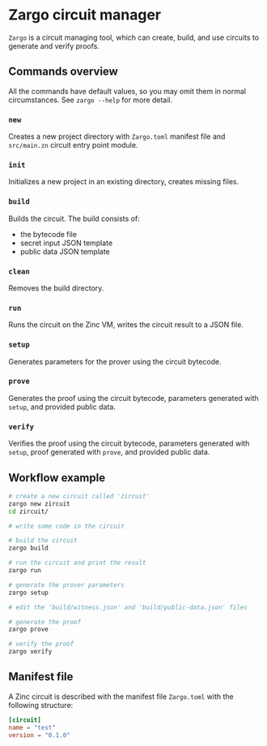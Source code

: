 # Zargo circuit manager

`Zargo` is a circuit managing tool, which can create, build, and use circuits
to generate and verify proofs.

## Commands overview

All the commands have default values, so you may omit them in normal circumstances.
See `zargo --help` for more detail.

### `new`

Creates a new project directory with `Zargo.toml` manifest file and `src/main.zn`
circuit entry point module.

### `init`

Initializes a new project in an existing directory, creates missing files.

### `build`

Builds the circuit. The build consists of:
- the bytecode file
- secret input JSON template
- public data JSON template

### `clean`

Removes the build directory.

### `run`

Runs the circuit on the Zinc VM, writes the circuit result to a JSON file.

### `setup`

Generates parameters for the prover using the circuit bytecode.

### `prove`

Generates the proof using the circuit bytecode, parameters generated with `setup`,
and provided public data.

### `verify`

Verifies the proof using the circuit bytecode, parameters generated with `setup`,
proof generated with `prove`, and provided public data.

## Workflow example

```bash
# create a new circuit called 'zircuit'
zargo new zircuit
cd zircuit/

# write some code in the circuit

# build the circuit
zargo build

# run the circuit and print the result
zargo run

# generate the prover parameters
zargo setup

# edit the 'build/witness.json' and 'build/public-data.json' files

# generate the proof
zargo prove

# verify the proof
zargo verify
```

## Manifest file

A Zinc circuit is described with the manifest file `Zargo.toml` with the
following structure:

```toml
[circuit]
name = "test"
version = "0.1.0"
```
